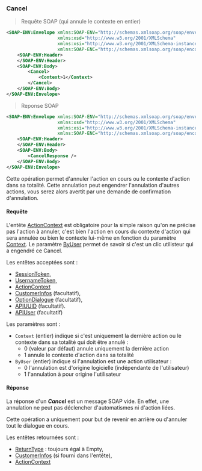 ### Cancel


> Requête SOAP (qui annule le contexte en entier)

```xml
<SOAP-ENV:Envelope xmlns:SOAP-ENV="http://schemas.xmlsoap.org/soap/envelope/"
                   xmlns:xsd="http://www.w3.org/2001/XMLSchema"
                   xmlns:xsi="http://www.w3.org/2001/XMLSchema-instance"
                   xmlns:SOAP-ENC="http://schemas.xmlsoap.org/soap/encoding/">
    <SOAP-ENV:Header>
    </SOAP-ENV:Header>
    <SOAP-ENV:Body>
        <Cancel>
            <Context>1</Context>
        </Cancel>
    </SOAP-ENV:Body>
</SOAP-ENV:Envelope>
```

> Reponse SOAP 

```xml
<SOAP-ENV:Envelope xmlns:SOAP-ENV="http://schemas.xmlsoap.org/soap/envelope/"
                   xmlns:xsd="http://www.w3.org/2001/XMLSchema"
                   xmlns:xsi="http://www.w3.org/2001/XMLSchema-instance"
                   xmlns:SOAP-ENC="http://schemas.xmlsoap.org/soap/encoding/">
    <SOAP-ENV:Header>
    </SOAP-ENV:Header>
    <SOAP-ENV:Body>
        <CancelResponse />
    </SOAP-ENV:Body>
</SOAP-ENV:Envelope>
```

Cette opération permet d'annuler l'action en cours ou le contexte d'action dans sa totalité.
Cette annulation peut engendrer l'annulation d'autres actions, vous serez alors avertit par une demande de confirmation d'annulation.
 
#### Requête

L'entête [ActionContext](#actioncontext) est obligatoire pour la simple raison qu'on ne précise pas l'action à annuler, 
c'est bien l'action en cours du contexte d'action qui sera annulée ou bien le contexte lui-même en fonction du paramètre [Context](#context).
Le paramètre [ByUser](#byuser) permet de savoir si c'est un clic utilisteur qui a engendré ce Cancel.

Les entêtes acceptées sont :

* [SessionToken](#sessiontoken),
* [UsernameToken](#usernametoken-ent-te),
* [ActionContext](#actioncontext)
* [CustomerInfos](#customerinfos) (facultatif),
* [OptionDialogue](#optiondialogue) (facultatif),
* [APIUUID](#apiuuid) (facultatif).
* [APIUser](#apiuser) (facultatif)

Les paramètres sont :

* `Context` (entier) indique si c'est uniquement la dernière action ou le contexte dans sa totalité qui doit être annulé :
  * 0 (valeur par défaut) annule uniquement la dernière action
  * 1 annule le contexte d'action dans sa totalité
* `ByUser` (entier) indique si l'annulation est une action utilisateur :
  * 0 l'annulation est d'origine logicielle (indépendante de l'utilisateur)
  * 1 l'annulation à pour origine l'utilisateur
  
#### Réponse

La réponse d'un ***Cancel*** est un message SOAP vide. En effet, une annulation ne peut pas déclencher d'automatismes ni d'action liées.

Cette opération a uniquement pour but de revenir en arrière ou d'annuler tout le dialogue en cours.

Les entêtes retournées sont :

* [ReturnType](#returntype) : toujours égal à Empty,
* [CustomerInfos](#customerinfos) (si fourni dans l'entête),
* [ActionContext](#actioncontext)
